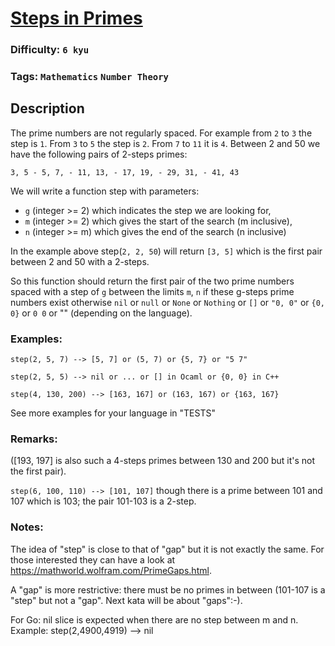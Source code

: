 # [Steps in Primes](https://www.codewars.com/kata/5613d06cee1e7da6d5000055)

### Difficulty: `6 kyu`

### Tags: `Mathematics` `Number Theory`

## Description

The prime numbers are not regularly spaced. For example from `2` to `3` the step is `1`. From `3` to `5` the step is `2`. From `7` to `11` it is `4`. Between 2 and 50 we have the following pairs of 2-steps primes:

`3, 5 - 5, 7, - 11, 13, - 17, 19, - 29, 31, - 41, 43`

We will write a function step with parameters:

- `g` (integer >= 2) which indicates the step we are looking for,
- `m` (integer >= 2) which gives the start of the search (m inclusive),
- `n` (integer >= m) which gives the end of the search (n inclusive)

In the example above step(`2, 2, 50`) will return `[3, 5]` which is the first pair between 2 and 50 with a 2-steps.

So this function should return the first pair of the two prime numbers spaced with a step of `g` between the limits `m`, `n` if these g-steps prime numbers exist otherwise `nil` or `null` or `None` or `Nothing` or `[]` or `"0, 0"` or `{0, 0}` or `0 0` or "" (depending on the language).

### Examples:

`step(2, 5, 7) --> [5, 7] or (5, 7) or {5, 7} or "5 7"`

`step(2, 5, 5) --> nil or ... or [] in Ocaml or {0, 0} in C++`

`step(4, 130, 200) --> [163, 167] or (163, 167) or {163, 167}`

See more examples for your language in "TESTS"

### Remarks:
([193, 197] is also such a 4-steps primes between 130 and 200 but it's not the first pair).

`step(6, 100, 110) --> [101, 107]` though there is a prime between 101 and 107 which is 103; the pair 101-103 is a 2-step.

### Notes:
The idea of "step" is close to that of "gap" but it is not exactly the same. For those interested they can have a look at https://mathworld.wolfram.com/PrimeGaps.html.

A "gap" is more restrictive: there must be no primes in between (101-107 is a "step" but not a "gap". Next kata will be about "gaps":-).

For Go: nil slice is expected when there are no step between m and n. Example: step(2,4900,4919) --> nil